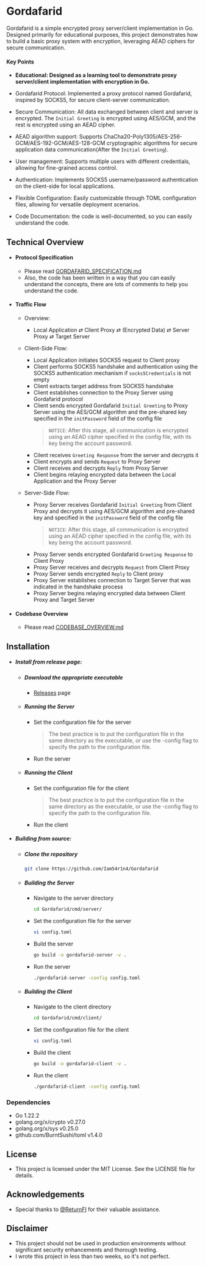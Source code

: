 # Gordafarid

Gordafarid is a simple encrypted proxy server/client implementation in Go. Designed primarily for educational purposes, this project demonstrates how to build a basic proxy system with encryption, leveraging AEAD ciphers for secure communication.

#### Key Points
   - **Educational: Designed as a learning tool to demonstrate proxy server/client implementation with encryption in Go.**
   - Gordafarid Protocol: Implemented a proxy protocol named Gordafarid, inspired by SOCKS5, for secure client-server communication.

   - Secure Communication: All data exchanged between client and server is encrypted. The `Initial Greeting` is encrypted using AES/GCM, and the rest is encrypted using an AEAD cipher.

   - AEAD algorithm support: Supports ChaCha20-Poly1305/AES-256-GCM/AES-192-GCM/AES-128-GCM cryptographic algorithms for secure application data communication(After the `Initial Greeting`).

   - User management: Supports multiple users with different credentials, allowing for fine-grained access control.

   - Authentication: Implements SOCKS5 username/password authentication on the client-side for local applications.

   - Flexible Configuration: Easily customizable through TOML configuration files, allowing for versatile deployment scenarios.

   - Code Documentation: the code is well-documented, so you can easily understand the code.
## Technical Overview

- #### Protocol Specification
   - Please read [GORDAFARID_SPECIFICATION.md](https://github.com/Iam54r1n4/Gordafarid/blob/main/pkg/net/protocol/gordafarid/GORDAFARID_SPECIFICATION.md)
   - Also, the code has been written in a way that you can easily understand the concepts, there are lots of comments to help you understand the code.
   
- #### Traffic Flow
    - Overview:
        - Local Application ⇄ Client Proxy ⇄ (Encrypted Data) ⇄ Server Proxy ⇄ Target Server

    - Client-Side Flow:
        - Local Application initiates SOCKS5 request to Client proxy
        - Client performs SOCKS5 handshake and authentication using the SOCKS5 authentication mechanism if `socks5Credentials` is not empty
        - Client extracts target address from SOCKS5 handshake
        - Client establishes connection to the Proxy Server using Gordafarid protocol
        - Client sends encrypted Gordafarid `Initial Greeting` to Proxy Server using the AES/GCM algorithm and the pre-shared key specified in the `initPassword` field of the config file
            > `NOTICE`: After this stage, all communication is encrypted using an AEAD cipher specified in the config file, with its key being the account password.
        - Cilent receives `Greeting Response` from the server and decrypts it
        - Client encrypts and sends `Request` to Proxy Server
        - Client receives and decrypts `Reply` from Proxy Server
        - Client begins relaying encrypted data between the Local Application and the Proxy Server

    - Server-Side Flow:
        - Proxy Server receives Gordafarid `Initial Greeting` from Client Proxy and decrypts it using AES/GCM algorithm and pre-shared key and specified in the `initPassword` field of the config file
            > `NOTICE`: After this stage, all communication is encrypted using an AEAD cipher specified in the config file, with its key being the account password.
        - Proxy Server sends encrypted Gordafarid `Greeting Response` to Client Proxy
        - Proxy Server receives and decrypts `Request` from Client Proxy 
        - Proxy Server sends encrypted `Reply` to Client proxy
        - Proxy Server establishes connection to Target Server that was indicated in the handshake process
        - Proxy Server begins relaying encrypted data between Client Proxy and Target Server


- #### Codebase Overview
    - Please read [CODEBASE_OVERVIEW.md](https://github.com/Iam54r1n4/Gordafarid/blob/main/CODEBASE_OVERVIEW.md)

## Installation

   - ##### Install from release page:
      - ##### Download the appropriate executable
         - [Releases](https://github.com/Iam54r1n4/Gordafarid/releases) page
      - ##### Running the Server
         - Set the configuration file for the server
            > The best practice is to put the configuration file in the same directory as the executable, or use the -config flag to specify the path to the configuration file.
         - Run the server

      

      - ##### Running the Client
         - Set the configuration file for the client
            > The best practice is to put the configuration file in the same directory as the executable, or use the -config flag to specify the path to the configuration file.
         - Run the client

   - ##### Building from source:
      - ##### Clone the repository
         ```bash
         git clone https://github.com/Iam54r1n4/Gordafarid
         ```

      - ##### Building the Server
         - Navigate to the server directory
            ```bash
            cd Gordafarid/cmd/server/
            ```
         - Set the configuration file for the server
            ```bash
            vi config.toml
            ```
         - Build the server
            ```bash
            go build -o gordafarid-server -v .
            ```
         - Run the server
            ```bash
            ./gordafarid-server -config config.toml
            ```

      - ##### Building the Client
         - Navigate to the client directory
            ```bash
            cd Gordafarid/cmd/client/
            ```
         - Set the configuration file for the client
            ```bash
            vi config.toml
            ```
         - Build the client
            ```bash
            go build -o gordafarid-client -v .
            ```
         - Run the client
            ```bash
            ./gordafarid-client -config config.toml
            ```

### Dependencies

- Go 1.22.2
- golang.org/x/crypto v0.27.0
- golang.org/x/sys v0.25.0
- github.com/BurntSushi/toml v1.4.0

## License

- This project is licensed under the MIT License. See the LICENSE file for details.

## Acknowledgements
- Special thanks to [@ReturnFI](https://github.com/ReturnFI) for their valuable assistance.

## Disclaimer

- This project should not be used in production environments without significant security enhancements and thorough testing.
- I wrote this project in less than two weeks, so it's not perfect.
